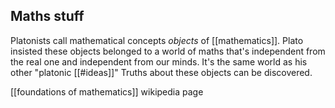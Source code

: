 ## Maths stuff

Platonists call mathematical concepts _objects_ of [[mathematics]].
Plato insisted these objects belonged to a world of maths that's independent from the real one and independent from our minds.
It's the same world as his other "platonic [[#ideas]]"
Truths about these objects can be discovered.

[[foundations of mathematics]] wikipedia page